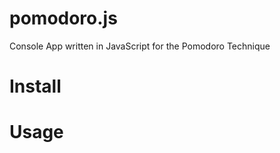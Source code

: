 pomodoro.js
===========

Console App written in JavaScript for the Pomodoro Technique

# Install

# Usage